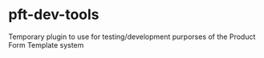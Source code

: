 # pft-dev-tools
Temporary plugin to use for testing/development purporses of the Product Form Template system 
